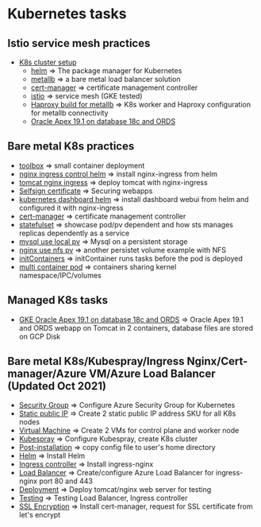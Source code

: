 # Kubernetes tasks

## Istio service mesh practices
* [K8s cluster setup](https://github.com/henryliu18/kubernetes-poc/tree/master/tasks/K8s-cluster-setup)
  - [helm](https://github.com/henryliu18/kubernetes-poc/tree/master/tasks/helm) => The package manager for Kubernetes
  - [metallb](https://github.com/henryliu18/kubernetes-poc/tree/master/tasks/metallb) => a bare metal load balancer solution
  - [cert-manager](https://github.com/henryliu18/kubernetes-poc/tree/master/tasks/cert-manager-helm) => certificate management controller
  - [istio](https://github.com/henryliu18/kubernetes-poc/tree/master/tasks/istio) => service mesh (GKE tested)
  - [Haproxy build for metallb](https://github.com/henryliu18/kubernetes-poc/tree/master/tasks/Haproxy-build-for-metallb) => K8s worker and Haproxy configuration for metallb connectivity
  - [Oracle Apex 19.1 on database 18c and ORDS](https://github.com/henryliu18/kubernetes-poc/tree/master/tasks/apex19-ords-local-pv)

## Bare metal K8s practices
- [toolbox](https://github.com/henryliu18/kubernetes-poc/tree/master/tasks/toolbox) => small container deployment
- [nginx ingress control helm](https://github.com/henryliu18/kubernetes-poc/tree/master/tasks/ingress-control-helm) => install nginx-ingress from helm
- [tomcat nginx ingress](https://github.com/henryliu18/kubernetes-poc/tree/master/tasks/tomcat-ingress) => deploy tomcat with nginx-ingress
- [Selfsign certificate](https://github.com/henryliu18/kubernetes-poc/tree/master/tasks/Selfsigned-cert) => Securing webapps
- [kubernetes dashboard helm](https://github.com/henryliu18/kubernetes-poc/tree/master/tasks/kubernetes-dashboard-helm) => install dashboard webui from helm and configured it with nginx-ingress
- [cert-manager](https://github.com/henryliu18/kubernetes-poc/tree/master/tasks/cert-manager-helm) => certificate management controller
- [statefulset](https://github.com/henryliu18/kubernetes-poc/tree/master/tasks/statefulset) => showcase pod/pv dependent and how sts manages replicas dependently as a service
- [mysql use local pv](https://github.com/henryliu18/kubernetes-poc/tree/master/tasks/mysql-use-local-pv) => Mysql on a persistent storage
- [nginx use nfs pv](https://github.com/henryliu18/kubernetes-poc/tree/master/tasks/nginx-use-nfs-pv) => another persistet volume example with NFS
- [initContainers](https://github.com/henryliu18/kubernetes-poc/tree/master/tasks/initContainers) => initContainer runs tasks before the pod is deployed
- [multi container pod](https://github.com/henryliu18/kubernetes-poc/tree/master/tasks/multi-container-pod) => containers sharing kernel namespace/IPC/volumes

## Managed K8s tasks
* [GKE Oracle Apex 19.1 on database 18c and ORDS](https://github.com/henryliu18/kubernetes-poc/tree/master/tasks/GKE-apex19-ords-pvc) => Oracle Apex 19.1 and ORDS webapp on Tomcat in 2 containers, database files are stored on GCP Disk

## Bare metal K8s/Kubespray/Ingress Nginx/Cert-manager/Azure VM/Azure Load Balancer (Updated Oct 2021)
- [Security Group](https://github.com/henryliu18/kubernetes-poc/blob/master/tasks/azure/security-group.md) => Configure Azure Security Group for Kubernetes
- [Static public IP](https://github.com/henryliu18/kubernetes-poc/blob/master/tasks/azure/public-static-ip-address.md) => Create 2 static public IP address SKU for all K8s nodes
- [Virtual Machine](https://github.com/henryliu18/kubernetes-poc/blob/master/tasks/azure/create-vm.md) => Create 2 VMs for control plane and worker node
- [Kubespray](https://github.com/henryliu18/kubernetes-poc/blob/master/tasks/K8s-cluster-setup/K8s-Kubespray.md) => Configure Kubespray, create K8s cluster
- [Post-installation](https://github.com/henryliu18/kubernetes-poc/blob/master/tasks/config/post-installation.md) => copy config file to user's home directory
- [Helm](https://github.com/henryliu18/kubernetes-poc/blob/master/tasks/helm/README.md) => Install Helm
- [Ingress controller](https://github.com/henryliu18/kubernetes-poc/blob/master/tasks/ingress-controller/ingress-nginx.md) => Install ingress-nginx
- [Load Balancer](https://github.com/henryliu18/kubernetes-poc/blob/master/tasks/azure/load-balancer.md) => Create/configure Azure Load Balancer for ingress-nginx port 80 and 443
- [Deployment](https://github.com/henryliu18/kubernetes-poc/tree/master/tasks/tomcat-ingress) => Deploy tomcat/nginx web server for testing
- [Testing](https://github.com/henryliu18/kubernetes-poc/blob/master/tasks/azure/testing.md) => Testing Load Balancer, Ingress controller
- [SSL Encryption](https://github.com/henryliu18/kubernetes-poc/blob/master/tasks/cert-manager-helm/README.md) => Install cert-manager, request for SSL certificate from let's encrypt
